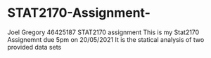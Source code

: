 # STAT2170-Assignment-
Joel Gregory 46425187 STAT2170 assignment
This is my Stat2170 Assignemnt due 5pm on 20/05/2021
It is the statical analysis of two provided data sets
